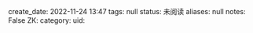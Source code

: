 create_date: 2022-11-24 13:47
tags: null
status: 未阅读 
aliases: null
notes: False
ZK: 
category: 
uid: 
